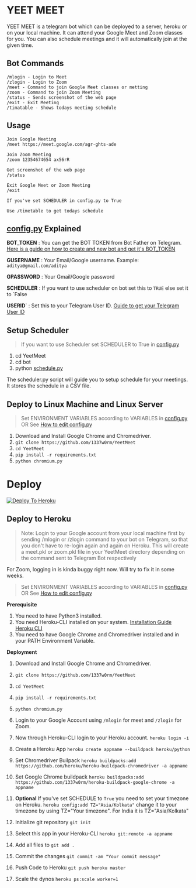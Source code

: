 # YEET MEET

YEET MEET is a telegram bot which can be deployed to a server, heroku or on your local machine. It can attend your Google Meet and Zoom classes for you. You can also schedule meetings and it will automatically join at the given time.

## Bot Commands

    /mlogin - Login to Meet
    /zlogin - Login to Zoom
    /meet - Command to join Google Meet classes or metting
    /zoom - Command to join Zoom Meeting
    /status - Sends screenshot of the web page
    /exit - Exit Meeting
    /timatable - Shows todays meeting schedule
    
## Usage
	
	Join Google Meeting
    /meet https://meet.google.com/agr-ghts-ade
    
    Join Zoom Meeting
    /zoom 12354674654 ax56rR
	
    Get screenshot of the web page
    /status

    Exit Google Meet or Zoom Meeting
    /exit

	If you've set SCHEDULER in config.py to True

	Use /timetable to get todays schedule



## [config.py](https://github.com/1337w0rm/YeetMeet/blob/schedule/config.py) Explained

**BOT_TOKEN** : You can get the BOT TOKEN from Bot Father on Telegram. [Here is a guide on how to create and new bot and get it's BOT_TOKEN](https://www.siteguarding.com/en/how-to-get-telegram-bot-api-token)

**GUSERNAME**  : Your Email/Google username. 
				Example: `aditya@gmail.com/aditya`

**GPASSWORD** : Your Gmail/Google password

**SCHEDULER** :  If you want to use scheduler on bot set this to `TRUE` else set it to `False

**USERID**` : Set this to your Telegram User ID. [Guide to get your Telegram User ID](https://www.wikihow.com/Know-Chat-ID-on-Telegram-on-Android#Finding-Your-Personal-Chat-ID) 

## Setup Scheduler
> If you want to use Scheduler set SCHEDULER to True in [config.py](https://github.com/1337w0rm/YeetMeet/blob/schedule/config.py)

1. cd YeetMeet
2. cd bot
3. python [schedule.py](https://github.com/1337w0rm/YeetMeet/blob/schedule/bot/schedule.py)

The scheduler.py script will guide you to setup schedule for your meetings. It stores the schedule in a CSV file. 


## Deploy to Linux Machine and Linux Server

> Set ENVIRONMENT VARIABLES according to VARIABLES in [config.py](https://github.com/1337w0rm/YeetMeet/blob/master/config.py)
 OR
See [How to edit config.py](https://github.com/1337w0rm/YeetMeet/issues/3#issuecomment-694277739)
	
 1. Download and Install Google Chrome and Chromedriver.
 2. `git clone https://github.com/1337w0rm/YeetMeet`
 3. `cd YeetMeet`
 4. `pip install -r requirements.txt`
 5. `python chromium.py` 


# Deploy
[![Deploy To Heroku](https://www.herokucdn.com/deploy/button.svg)](https://heroku.com/deploy?template=https://github.com/hyper-ub/meetbot-11)

## Deploy to Heroku

> Note: Login to your Google account from your local machine first by sending /mlogin or /zlogin command to your bot on Telegram, so that you don't have to re-login again and again on Heroku. This will create a meet.pkl or zoom.pkl file in your YeetMeet directory depending on the command sent to Telegram Bot respectively 

For Zoom, logging in is kinda buggy right now. Will try to fix it in some weeks.

> Set ENVIRONMENT VARIABLES according to VARIABLES in [config.py](https://github.com/1337w0rm/YeetMeet/blob/master/config.py)
 OR
See [How to edit config.py](https://github.com/1337w0rm/YeetMeet/issues/3#issuecomment-694277739)

**Prerequisite**
 
 1. You need to have Python3 installed.
 2. You need Heroku-CLI installed on your system. [Installation Guide Heroku CLI](https://devcenter.heroku.com/articles/heroku-cli)
 3. You need to have Google Chrome and Chromedriver installed and in your PATH Environment Variable.
 
**Deployment**
1. Download and Install Google Chrome and Chromedriver.
 2. `git clone https://github.com/1337w0rm/YeetMeet`
 3. `cd YeetMeet`
 4. `pip install -r requirements.txt`
 5. `python chromium.py`
 6. Login to your Google Account using `/mlogin`  for meet and `/zlogin` for Zoom.
 7. Now through Heroku-CLI login to your Heroku account. 
 `heroku login -i`
 8. Create a Heroku App `heroku create appname --buildpack heroku/python`
 9. Set Chromedriver Builpack `heroku buildpacks:add https://github.com/heroku/heroku-buildpack-chromedriver -a appname`
 10. Set Google Chrome buildpack `heroku buildpacks:add https://github.com/1337w0rm/heroku-buildpack-google-chrome -a appname`
 11. **Optional** If you've set SCHEDULE to `True` you need to set your timezone on Heroku. `heroku config:add TZ="Asia/Kolkata"` change it to your timezone by using TZ="Your timezone". For India it is TZ="Asia/Kolkata"
 
 13. Initialize git repository  `git init`
 14. Select this app in your Heroku-CLI `heroku git:remote -a appname`
 15. Add all files to `git add .`
 16. Commit the changes `git commit -am "Your commit message"`
 17. Push Code to Heroku `git push heroku master`
 18. Scale the dynos `heroku ps:scale worker=1`

